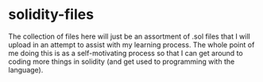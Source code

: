 # solidity-files
The collection of files here will just be an assortment of .sol files that I will upload in an attempt to assist with my learning process. 
The whole point of me doing this is as a self-motivating process so that I can get around to coding more things in solidity (and get used to programming with the language). 
